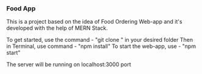 <h3>Food App</h3>

This is a project based on the idea of Food Ordering Web-app and it's developed with the help of MERN Stack.

To get started, use the command - "git clone <url>" in your desired folder
  Then in Terminal, use command - "npm install"
  To start the web-app, use - "npm start"

The server will be running on localhost:3000 port
